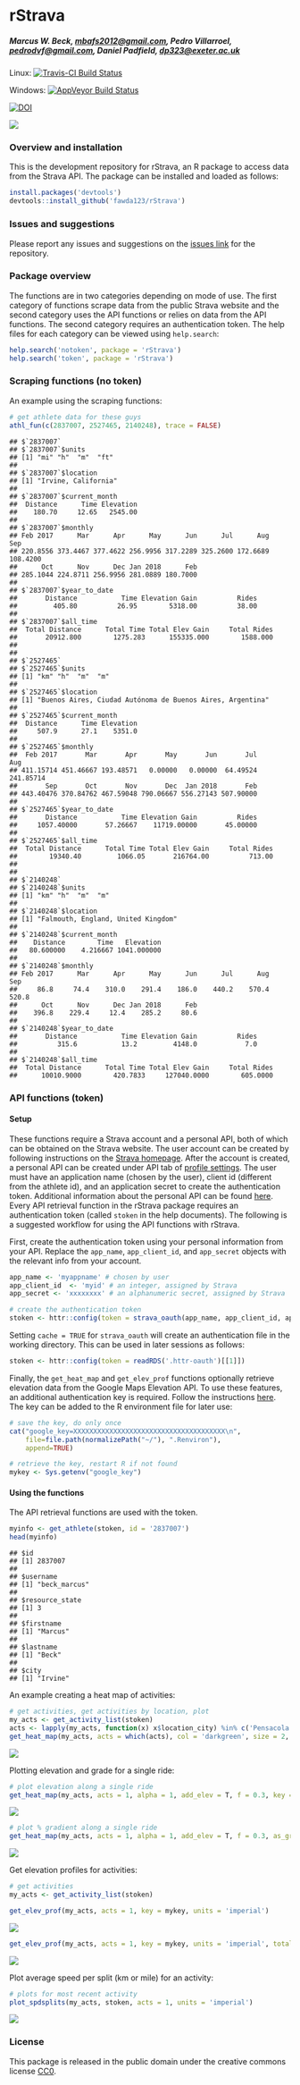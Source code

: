 
# rStrava

##### *Marcus W. Beck, mbafs2012@gmail.com, Pedro Villarroel, pedrodvf@gmail.com, Daniel Padfield, dp323@exeter.ac.uk*

Linux: [![Travis-CI Build Status](https://travis-ci.org/fawda123/rStrava.svg?branch=master)](https://travis-ci.org/fawda123/rStrava)

Windows: [![AppVeyor Build Status](https://ci.appveyor.com/api/projects/status/github/fawda123/rStrava?branch=master)](https://ci.appveyor.com/project/fawda123/rStrava)

[![DOI](https://zenodo.org/badge/23404183.svg)](https://zenodo.org/badge/latestdoi/23404183)

![](api_logo_pwrdBy_strava_horiz_light.png)

### Overview and installation

This is the development repository for rStrava, an R package to access data from the Strava API.  The package can be installed and loaded as follows:


```r
install.packages('devtools')
devtools::install_github('fawda123/rStrava')
```

### Issues and suggestions

Please report any issues and suggestions on the [issues link](https://github.com/fawda123/rStrava/issues) for the repository.

### Package overview

The functions are in two categories depending on mode of use.  The first category of functions scrape data from the public Strava website and the second category uses the API functions or relies on data from the API functions.  The second category requires an authentication token.  The help files for each category can be viewed using ```help.search```:


```r
help.search('notoken', package = 'rStrava')
help.search('token', package = 'rStrava')
```

### Scraping functions (no token)

An example using the scraping functions:


```r
# get athlete data for these guys
athl_fun(c(2837007, 2527465, 2140248), trace = FALSE)
```

```
## $`2837007`
## $`2837007`$units
## [1] "mi" "h"  "m"  "ft"
## 
## $`2837007`$location
## [1] "Irvine, California"
## 
## $`2837007`$current_month
##  Distance      Time Elevation 
##    180.70     12.65   2545.00 
## 
## $`2837007`$monthly
## Feb 2017      Mar      Apr      May      Jun      Jul      Aug      Sep 
## 220.8556 373.4467 377.4622 256.9956 317.2289 325.2600 172.6689 108.4200 
##      Oct      Nov      Dec Jan 2018      Feb 
## 285.1044 224.8711 256.9956 281.0889 180.7000 
## 
## $`2837007`$year_to_date
##       Distance           Time Elevation Gain          Rides 
##         405.80          26.95        5318.00          38.00 
## 
## $`2837007`$all_time
##  Total Distance      Total Time Total Elev Gain     Total Rides 
##       20912.800        1275.283      155335.000        1588.000 
## 
## 
## $`2527465`
## $`2527465`$units
## [1] "km" "h"  "m"  "m" 
## 
## $`2527465`$location
## [1] "Buenos Aires, Ciudad Autónoma de Buenos Aires, Argentina"
## 
## $`2527465`$current_month
##  Distance      Time Elevation 
##     507.9      27.1    5351.0 
## 
## $`2527465`$monthly
##  Feb 2017       Mar       Apr       May       Jun       Jul       Aug 
## 411.15714 451.46667 193.48571   0.00000   0.00000  64.49524 241.85714 
##       Sep       Oct       Nov       Dec  Jan 2018       Feb 
## 443.40476 370.84762 467.59048 790.06667 556.27143 507.90000 
## 
## $`2527465`$year_to_date
##       Distance           Time Elevation Gain          Rides 
##     1057.40000       57.26667    11719.00000       45.00000 
## 
## $`2527465`$all_time
##  Total Distance      Total Time Total Elev Gain     Total Rides 
##        19340.40         1066.05       216764.00          713.00 
## 
## 
## $`2140248`
## $`2140248`$units
## [1] "km" "h"  "m"  "m" 
## 
## $`2140248`$location
## [1] "Falmouth, England, United Kingdom"
## 
## $`2140248`$current_month
##    Distance        Time   Elevation 
##   80.600000    4.216667 1041.000000 
## 
## $`2140248`$monthly
## Feb 2017      Mar      Apr      May      Jun      Jul      Aug      Sep 
##     86.8     74.4    310.0    291.4    186.0    440.2    570.4    520.8 
##      Oct      Nov      Dec Jan 2018      Feb 
##    396.8    229.4     12.4    285.2     80.6 
## 
## $`2140248`$year_to_date
##       Distance           Time Elevation Gain          Rides 
##          315.6           13.2         4148.0            7.0 
## 
## $`2140248`$all_time
##  Total Distance      Total Time Total Elev Gain     Total Rides 
##      10010.9000        420.7833     127040.0000        605.0000
```

### API functions (token)

#### Setup 

These functions require a Strava account and a personal API, both of which can be obtained on the Strava website.  The user account can be created by following instructions on the [Strava homepage](https://www.strava.com/).  After the account is created, a personal API can be created under API tab of [profile settings](https://www.strava.com/settings/api).  The user must have an application name (chosen by the user), client id (different from the athlete id), and an application secret to create the authentication token.  Additional information about the personal API can be found [here](https://strava.github.io/api/).  Every API retrieval function in the rStrava package requires an authentication token (called `stoken` in the help documents).  The following is a suggested workflow for using the API functions with rStrava.

First, create the authentication token using your personal information from your API.  Replace the `app_name`, `app_client_id`, and `app_secret` objects with the relevant info from your account.

```r
app_name <- 'myappname' # chosen by user
app_client_id  <- 'myid' # an integer, assigned by Strava
app_secret <- 'xxxxxxxx' # an alphanumeric secret, assigned by Strava

# create the authentication token
stoken <- httr::config(token = strava_oauth(app_name, app_client_id, app_secret))
```

Setting `cache = TRUE` for `strava_oauth` will create an authentication file in the working directory. This can be used in later sessions as follows:

```r
stoken <- httr::config(token = readRDS('.httr-oauth')[[1]])
```

Finally, the `get_heat_map` and `get_elev_prof` functions optionally retrieve elevation data from the Google Maps Elevation API. To use these features, an additional authentication key is required.  Follow the instructions [here](https://developers.google.com/maps/documentation/elevation/#api_key).  The key can be added to the R environment file for later use:


```r
# save the key, do only once
cat("google_key=XXXXXXXXXXXXXXXXXXXXXXXXXXXXXXXXXXXXXX\n",
    file=file.path(normalizePath("~/"), ".Renviron"),
    append=TRUE)

# retrieve the key, restart R if not found
mykey <- Sys.getenv("google_key")
```

#### Using the functions

The API retrieval functions are used with the token.


```r
myinfo <- get_athlete(stoken, id = '2837007')
head(myinfo)
```

```
## $id
## [1] 2837007
## 
## $username
## [1] "beck_marcus"
## 
## $resource_state
## [1] 3
## 
## $firstname
## [1] "Marcus"
## 
## $lastname
## [1] "Beck"
## 
## $city
## [1] "Irvine"
```

An example creating a heat map of activities:

```r
# get activities, get activities by location, plot
my_acts <- get_activity_list(stoken)
acts <- lapply(my_acts, function(x) x$location_city) %in% c('Pensacola', 'Pensacola Beach', 'Milton') 
get_heat_map(my_acts, acts = which(acts), col = 'darkgreen', size = 2, dist = F, f = 0.5)
```

![](README_files/figure-html/unnamed-chunk-10-1.png)<!-- -->

Plotting elevation and grade for a single ride:

```r
# plot elevation along a single ride
get_heat_map(my_acts, acts = 1, alpha = 1, add_elev = T, f = 0.3, key = mykey, size = 2, col = 'Spectral', maptype = 'satellite', units = 'imperial')
```

![](README_files/figure-html/unnamed-chunk-11-1.png)<!-- -->

```r
# plot % gradient along a single ride
get_heat_map(my_acts, acts = 1, alpha = 1, add_elev = T, f = 0.3, as_grad = T, key = mykey, size = 2, col = 'Spectral', expand = 5, maptype = 'satellite', units = 'imperial')
```

![](README_files/figure-html/unnamed-chunk-11-2.png)<!-- -->

Get elevation profiles for activities:

```r
# get activities
my_acts <- get_activity_list(stoken) 

get_elev_prof(my_acts, acts = 1, key = mykey, units = 'imperial')
```

![](README_files/figure-html/unnamed-chunk-12-1.png)<!-- -->

```r
get_elev_prof(my_acts, acts = 1, key = mykey, units = 'imperial', total = T)
```

![](README_files/figure-html/unnamed-chunk-12-2.png)<!-- -->

Plot average speed per split (km or mile) for an activity:

```r
# plots for most recent activity
plot_spdsplits(my_acts, stoken, acts = 1, units = 'imperial')
```

![](README_files/figure-html/unnamed-chunk-13-1.png)<!-- -->

### License

This package is released in the public domain under the creative commons license [CC0](https://tldrlegal.com/license/creative-commons-cc0-1.0-universal). 
